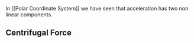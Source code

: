 In  [[Polar Coordinate System]] we have seen that acceleration has two non linear components.

## Centrifugal Force

